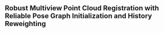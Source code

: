 ## Robust Multiview Point Cloud Registration with Reliable Pose Graph Initialization and History Reweighting
